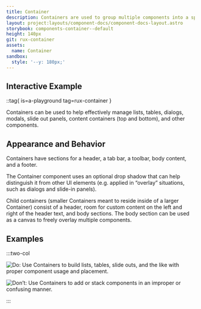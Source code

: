 ```yaml
---
title: Container
description: Containers are used to group multiple components into a specific area that allows them to flow in a flexible/responsive manner.
layout: project:layouts/component-docs/component-docs-layout.astro
storybook: components-container--default
height: 140px
git: rux-container
assets:
  name: Container
sandbox:
  style: '--y: 180px;'
---
```


## Interactive Example

::tag{ is=a-playground tag=rux-container }

Containers can be used to help effectively manage lists, tables, dialogs, modals, slide out panels, content containers (top and bottom), and other components.

## Appearance and Behavior

Containers have sections for a header, a tab bar, a toolbar, body content, and a footer.

The Container component uses an optional drop shadow that can help distinguish it from other UI elements (e.g. applied in “overlay” situations, such as dialogs and slide-in panels).

Child containers (smaller Containers meant to reside inside of a larger Container) consist of a header, room for custom content on the left and right of the header text, and body sections. The body section can be used as a canvas to freely overlay multiple components.

## Examples

:::two-col

![Do: Use Containers to build lists, tables, slide outs, and the like with proper component usage and placement.](/img/components/container/container-do-1.webp 'Do: Use Containers to build lists, tables, slide outs, and the like with proper component usage and placement.')

![Don’t: Use Containers to add or stack components in an improper or confusing manner.](/img/components/container/container-dont-1.webp 'Don’t: Use Containers to add or stack components in an improper or confusing manner.')

:::
